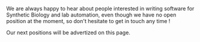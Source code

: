 
We are always happy to hear about people interested in writing software for Synthetic Biology and lab automation,
even though we have no open position at the moment, so don't hesitate to get in touch any time !

Our next positions will be advertized on this page.
